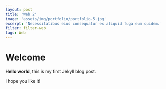 ```yaml
---
layout: post
title: 'Web 2'
image: 'assets/img/portfolio/portfolio-5.jpg'
excerpt: 'Necessitatibus eius consequatur ex aliquid fuga eum quidem.'
filter: filter-web
tags: Web
---
```


# Welcome

**Hello world**, this is my first Jekyll blog post.

I hope you like it!